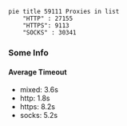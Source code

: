 
```mermaid
pie title 59111 Proxies in list
    "HTTP" : 27155
    "HTTPS": 9113
    "SOCKS" : 30341
```

### Some Info
#### Average Timeout

- mixed: 3.6s
- http: 1.8s
- https: 8.2s
- socks: 5.2s
